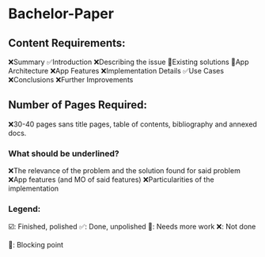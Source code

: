# Bachelor-Paper

## Content Requirements:
❌Summary
✅Introduction
❌Describing the issue
🍪Existing solutions
🍪App Architecture
❌App Features
❌Implementation Details
✅Use Cases
❌Conclusions
❌Further Improvements


## Number of Pages Required:
❌30-40 pages sans title pages, table of contents, bibliography and annexed docs.

### What should be underlined?
❌The relevance of the problem and the solution found for said problem
❌App features (and MO of said features)
❌Particularities of the implementation


### Legend:
☑️: Finished, polished
✅: Done, unpolished
🍪: Needs more work
❌: Not done

🔲: Blocking point
